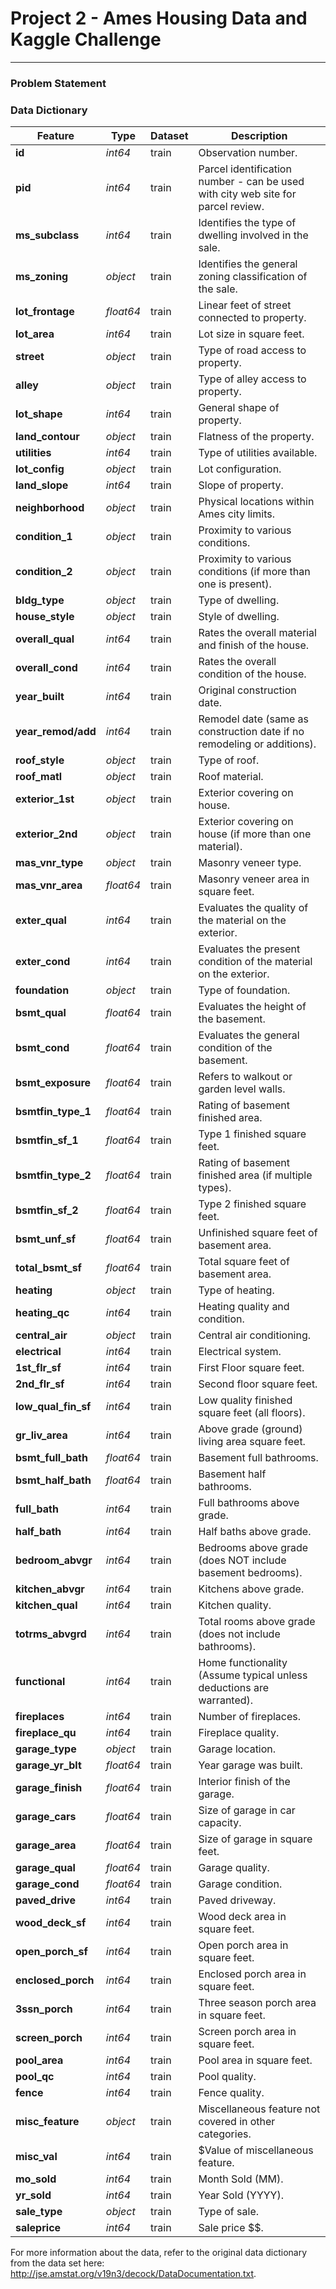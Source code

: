 # Project 2 - Ames Housing Data and Kaggle Challenge
---
### Problem Statement


### Data Dictionary

|Feature|Type|Dataset|Description|
|---|---|---|---|
|**id**|*int64*|train|Observation number.|
|**pid**|*int64*|train|Parcel identification number  - can be used with city web site for parcel review.|
|**ms_subclass**|*int64*|train|Identifies the type of dwelling involved in the sale.|
|**ms_zoning**|*object*|train|Identifies the general zoning classification of the sale.|
|**lot_frontage**|*float64*|train|Linear feet of street connected to property.|
|**lot_area**|*int64*|train|Lot size in square feet.|
|**street**|*object*|train|Type of road access to property.|
|**alley**|*object*|train|Type of alley access to property.|
|**lot_shape**|*int64*|train|General shape of property.|
|**land_contour**|*object*|train|Flatness of the property.|
|**utilities**|*int64*|train|Type of utilities available.|
|**lot_config**|*object*|train|Lot configuration.|
|**land_slope**|*int64*|train|Slope of property.|
|**neighborhood**|*object*|train|Physical locations within Ames city limits.|
|**condition_1**|*object*|train|Proximity to various conditions.|
|**condition_2**|*object*|train|Proximity to various conditions (if more than one is present).|
|**bldg_type**|*object*|train|Type of dwelling.|
|**house_style**|*object*|train|Style of dwelling.|
|**overall_qual**|*int64*|train|Rates the overall material and finish of the house.|
|**overall_cond**|*int64*|train|Rates the overall condition of the house.|
|**year_built**|*int64*|train|Original construction date.|
|**year_remod/add**|*int64*|train|Remodel date (same as construction date if no remodeling or additions).|
|**roof_style**|*object*|train|Type of roof.|
|**roof_matl**|*object*|train|Roof material.|
|**exterior_1st**|*object*|train|Exterior covering on house.|
|**exterior_2nd**|*object*|train|Exterior covering on house (if more than one material).|
|**mas_vnr_type**|*object*|train|Masonry veneer type.|
|**mas_vnr_area**|*float64*|train|Masonry veneer area in square feet.|
|**exter_qual**|*int64*|train|Evaluates the quality of the material on the exterior.|
|**exter_cond**|*int64*|train|Evaluates the present condition of the material on the exterior.|
|**foundation**|*object*|train|Type of foundation.|
|**bsmt_qual**|*float64*|train|Evaluates the height of the basement.|
|**bsmt_cond**|*float64*|train|Evaluates the general condition of the basement.|
|**bsmt_exposure**|*float64*|train|Refers to walkout or garden level walls.|
|**bsmtfin_type_1**|*float64*|train|Rating of basement finished area.|
|**bsmtfin_sf_1**|*float64*|train|Type 1 finished square feet.|
|**bsmtfin_type_2**|*float64*|train|Rating of basement finished area (if multiple types).|
|**bsmtfin_sf_2**|*float64*|train|Type 2 finished square feet.|
|**bsmt_unf_sf**|*float64*|train|Unfinished square feet of basement area.|
|**total_bsmt_sf**|*float64*|train|Total square feet of basement area.|
|**heating**|*object*|train|Type of heating.|
|**heating_qc**|*int64*|train|Heating quality and condition.|
|**central_air**|*object*|train|Central air conditioning.|
|**electrical**|*int64*|train|Electrical system.|
|**1st_flr_sf**|*int64*|train|First Floor square feet.|
|**2nd_flr_sf**|*int64*|train|Second floor square feet.|
|**low_qual_fin_sf**|*int64*|train|Low quality finished square feet (all floors).|
|**gr_liv_area**|*int64*|train|Above grade (ground) living area square feet.|
|**bsmt_full_bath**|*float64*|train|Basement full bathrooms.|
|**bsmt_half_bath**|*float64*|train|Basement half bathrooms.|
|**full_bath**|*int64*|train|Full bathrooms above grade.|
|**half_bath**|*int64*|train|Half baths above grade.|
|**bedroom_abvgr**|*int64*|train|Bedrooms above grade (does NOT include basement bedrooms).|
|**kitchen_abvgr**|*int64*|train|Kitchens above grade.|
|**kitchen_qual**|*int64*|train|Kitchen quality.|
|**totrms_abvgrd**|*int64*|train|Total rooms above grade (does not include bathrooms).|
|**functional**|*int64*|train|Home functionality (Assume typical unless deductions are warranted).|
|**fireplaces**|*int64*|train|Number of fireplaces.|
|**fireplace_qu**|*int64*|train|Fireplace quality.|
|**garage_type**|*object*|train|Garage location.|
|**garage_yr_blt**|*float64*|train|Year garage was built.|
|**garage_finish**|*float64*|train|Interior finish of the garage.|
|**garage_cars**|*float64*|train|Size of garage in car capacity.|
|**garage_area**|*float64*|train|Size of garage in square feet.|
|**garage_qual**|*float64*|train|Garage quality.|
|**garage_cond**|*float64*|train|Garage condition.|
|**paved_drive**|*int64*|train|Paved driveway.|
|**wood_deck_sf**|*int64*|train|Wood deck area in square feet.|
|**open_porch_sf**|*int64*|train|Open porch area in square feet.|
|**enclosed_porch**|*int64*|train|Enclosed porch area in square feet.|
|**3ssn_porch**|*int64*|train|Three season porch area in square feet.|
|**screen_porch**|*int64*|train|Screen porch area in square feet.|
|**pool_area**|*int64*|train|Pool area in square feet.|
|**pool_qc**|*int64*|train|Pool quality.|
|**fence**|*int64*|train|Fence quality.|
|**misc_feature**|*object*|train|Miscellaneous feature not covered in other categories.|
|**misc_val**|*int64*|train|$Value of miscellaneous feature.|
|**mo_sold**|*int64*|train|Month Sold (MM).|
|**yr_sold**|*int64*|train|Year Sold (YYYY).|
|**sale_type**|*object*|train|Type of sale.|
|**saleprice**|*int64*|train|Sale price $$.|

For more information about the data, refer to the original data dictionary from the data set here: http://jse.amstat.org/v19n3/decock/DataDocumentation.txt.

